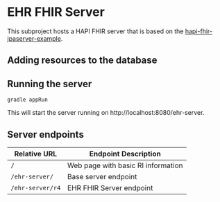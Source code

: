 # EHR FHIR Server
This subproject hosts a HAPI FHIR server that is based on the [hapi-fhir-jpaserver-example](https://github.com/jamesagnew/hapi-fhir/tree/master/hapi-fhir-jpaserver-example).

## Adding resources to the database


## Running the server
`gradle appRun`

This will start the server running on http://localhost:8080/ehr-server.

## Server endpoints
|Relative URL|Endpoint Description|
|----|----|
|`/`|Web page with basic RI information|
|`/ehr-server/`|Base server endpoint|
|`/ehr-server/r4`|EHR FHIR Server endpoint|

